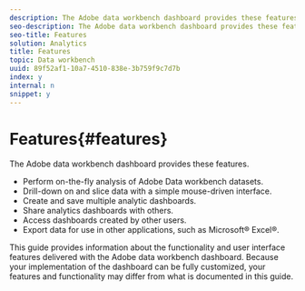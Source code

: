 ```yaml
---
description: The Adobe data workbench dashboard provides these features.
seo-description: The Adobe data workbench dashboard provides these features.
seo-title: Features
solution: Analytics
title: Features
topic: Data workbench
uuid: 89f52af1-10a7-4510-838e-3b759f9c7d7b
index: y
internal: n
snippet: y
---
```


# Features{#features}

The Adobe data workbench dashboard provides these features.

* Perform on-the-fly analysis of Adobe Data workbench datasets. 
* Drill-down on and slice data with a simple mouse-driven interface. 
* Create and save multiple analytic dashboards. 
* Share analytics dashboards with others. 
* Access dashboards created by other users. 
* Export data for use in other applications, such as Microsoft® Excel®.

This guide provides information about the functionality and user interface features delivered with the Adobe data workbench dashboard. Because your implementation of the dashboard can be fully customized, your features and functionality may differ from what is documented in this guide. 
